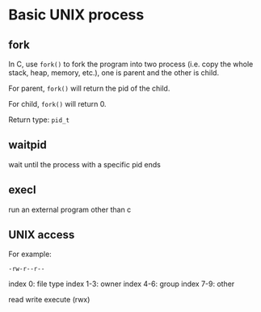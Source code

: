 # Basic UNIX process

## fork

In C, use `fork()` to fork the program into two process (i.e. copy the whole stack, heap, memory, etc.), one is parent and the other is child.

For parent, `fork()` will return the pid of the child.

For child, `fork()` will return 0.

Return type: `pid_t`

## waitpid

wait until the process with a specific pid ends

## execl

run an external program other than c

## UNIX access

For example:

    -rw-r--r--

index 0: file type
index 1-3: owner
index 4-6: group
index 7-9: other

read write execute (rwx)
